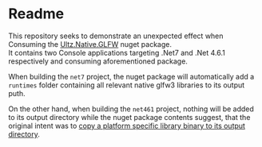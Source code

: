 # Readme

This repository seeks to demonstrate an unexpected effect when Consuming the [Ultz.Native.GLFW](https://www.nuget.org/packages/Ultz.Native.GLFW/) nuget package.  
It contains two Console applications targeting .Net7 and .Net 4.6.1 respectively and consuming aforementioned package.  
  
When building the `net7` project, the nuget package will automatically add a `runtimes` folder containing all relevant native glfw3 libraries to its output puth.  

On the other hand, when building the `net461` project, nothing will be added to its output directory while the nuget package contents suggest, that the original intent was to [copy a platform specific library binary to its output directory](https://github.com/dotnet/Silk.NET/blob/main/src/Native/Silk.NET.SDL.Native/build/net461/Ultz.Native.SDL.props).